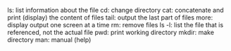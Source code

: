 ls: list information about the file
cd: change directory
cat: concatenate and print (display) the content of files
tail: output the last part of files
more: display output one screen at a time
rm: remove files
ls -l: list the file that is referenced, not the actual file
pwd: print working directory
mkdir: make directory
man: manual (help)

